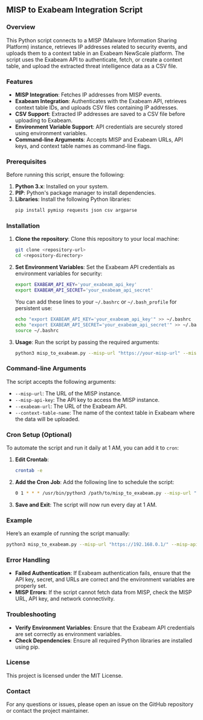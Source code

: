 
## MISP to Exabeam Integration Script

### Overview
This Python script connects to a MISP (Malware Information Sharing Platform) instance, retrieves IP addresses related to security events, and uploads them to a context table in an Exabeam NewScale platform. The script uses the Exabeam API to authenticate, fetch, or create a context table, and upload the extracted threat intelligence data as a CSV file.

### Features
- **MISP Integration**: Fetches IP addresses from MISP events.
- **Exabeam Integration**: Authenticates with the Exabeam API, retrieves context table IDs, and uploads CSV files containing IP addresses.
- **CSV Support**: Extracted IP addresses are saved to a CSV file before uploading to Exabeam.
- **Environment Variable Support**: API credentials are securely stored using environment variables.
- **Command-line Arguments**: Accepts MISP and Exabeam URLs, API keys, and context table names as command-line flags.

### Prerequisites
Before running this script, ensure the following:
1. **Python 3.x**: Installed on your system.
2. **PIP**: Python's package manager to install dependencies.
3. **Libraries**: Install the following Python libraries:
   ```bash
   pip install pymisp requests json csv argparse
   ```

### Installation

1. **Clone the repository**:
   Clone this repository to your local machine:
   ```bash
   git clone <repository-url>
   cd <repository-directory>
   ```

2. **Set Environment Variables**:
   Set the Exabeam API credentials as environment variables for security:
   ```bash
   export EXABEAM_API_KEY='your_exabeam_api_key'
   export EXABEAM_API_SECRET='your_exabeam_api_secret'
   ```

   You can add these lines to your `~/.bashrc` or `~/.bash_profile` for persistent use:
   ```bash
   echo "export EXABEAM_API_KEY='your_exabeam_api_key'" >> ~/.bashrc
   echo "export EXABEAM_API_SECRET='your_exabeam_api_secret'" >> ~/.bashrc
   source ~/.bashrc
   ```

3. **Usage**:
   Run the script by passing the required arguments:

   ```bash
   python3 misp_to_exabeam.py --misp-url "https://your-misp-url" --misp-api-key "your-misp-api-key" --exabeam-url "https://your-exabeam-url" --context-table-name "your-context-table"
   ```

### Command-line Arguments
The script accepts the following arguments:
- `--misp-url`: The URL of the MISP instance.
- `--misp-api-key`: The API key to access the MISP instance.
- `--exabeam-url`: The URL of the Exabeam API.
- `--context-table-name`: The name of the context table in Exabeam where the data will be uploaded.

### Cron Setup (Optional)
To automate the script and run it daily at 1 AM, you can add it to `cron`:

1. **Edit Crontab**:
   ```bash
   crontab -e
   ```

2. **Add the Cron Job**:
   Add the following line to schedule the script:
   ```bash
   0 1 * * * /usr/bin/python3 /path/to/misp_to_exabeam.py --misp-url "https://your-misp-url" --misp-api-key "your-misp-api-key" --exabeam-url "https://your-exabeam-url" --context-table-name "your-context-table"
   ```

3. **Save and Exit**: The script will now run every day at 1 AM.

### Example
Here’s an example of running the script manually:
```bash
python3 misp_to_exabeam.py --misp-url "https://192.168.0.1/" --misp-api-key "abcd1234" --exabeam-url "https://EXA_API_URL" --context-table-name "MISP"
```

### Error Handling
- **Failed Authentication**: If Exabeam authentication fails, ensure that the API key, secret, and URLs are correct and the environment variables are properly set.
- **MISP Errors**: If the script cannot fetch data from MISP, check the MISP URL, API key, and network connectivity.

### Troubleshooting
- **Verify Environment Variables**: Ensure that the Exabeam API credentials are set correctly as environment variables.
- **Check Dependencies**: Ensure all required Python libraries are installed using pip.

### License
This project is licensed under the MIT License.

### Contact
For any questions or issues, please open an issue on the GitHub repository or contact the project maintainer.

